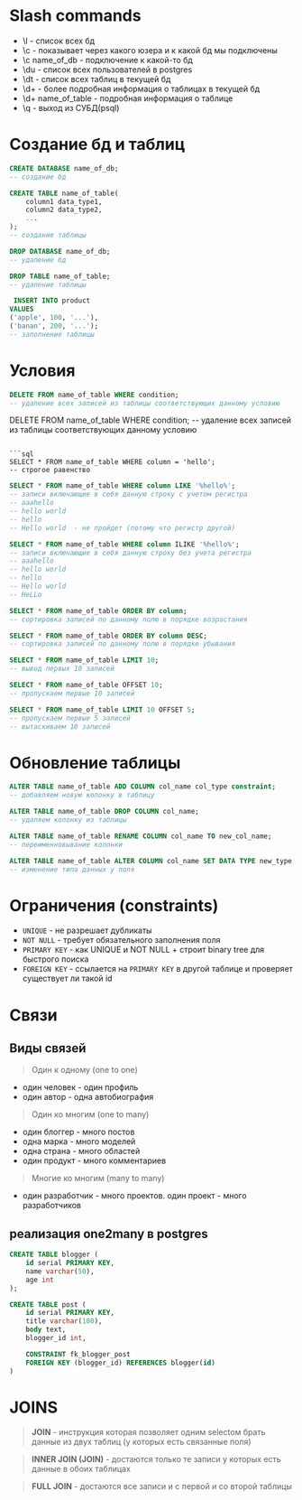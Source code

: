 # Slash commands
* \l - список всех бд
* \c - показывает через какого юзера и к какой бд мы подключены
* \c name_of_db - подключение к какой-то бд
* \du - список всех пользователей в postgres
* \dt - список всех таблиц в текущей бд
* \d+ - более подробная информация о таблицах в текущей бд
* \d+ name_of_table - подробная информация о таблице 
* \q - выход из СУБД(psql)


# Создание бд и таблиц
```sql
CREATE DATABASE name_of_db;
-- создание бд
```

```sql
CREATE TABLE name_of_table(
    column1 data_type1,
    column2 data_type2,
    ...
);
-- создание таблицы
```

```sql
DROP DATABASE name_of_db;
-- удаление бд

DROP TABLE name_of_table;
-- удаление таблицы
```

```sql
 INSERT INTO product
VALUES
('apple', 100, '...'),
('banan', 200, '...');
-- заполнение таблицы
```

# Условия
```sql
DELETE FROM name_of_table WHERE condition;
-- удаление всех записей из таблицы соответствующих данному условию
```

DELETE FROM name_of_table WHERE condition;
-- удаление всех записей из таблицы соответствующих данному условию
```

```sql
SELECT * FROM name_of_table WHERE column = 'hello';
-- строгое равенство
```

```sql
SELECT * FROM name_of_table WHERE column LIKE '%hello%';
-- записи включающие в себя данную строку с учетом регистра
-- aaahello
-- hello world
-- hello
-- Hello world  - не пройдет (потому что регистр другой) 
```

```sql
SELECT * FROM name_of_table WHERE column ILIKE '%hello%';
-- записи включающие в себя данную строку без учета регистра
-- aaahello
-- hello world
-- hello
-- Hello world 
-- HeLLo
```

```sql
SELECT * FROM name_of_table ORDER BY column;
-- сортировка записей по данному полю в порядке возрастания
```

```sql
SELECT * FROM name_of_table ORDER BY column DESC;
-- сортировка записей по данному полю в порядке убывания
```

```sql
SELECT * FROM name_of_table LIMIT 10;
-- вывод первых 10 записей
```

```sql
SELECT * FROM name_of_table OFFSET 10;
-- пропускаем первые 10 записей
```

```sql
SELECT * FROM name_of_table LIMIT 10 OFFSET 5;
-- пропускаем первые 5 записей
-- вытаскиваем 10 записей
```

# Обновление таблицы
```sql
ALTER TABLE name_of_table ADD COLUMN col_name col_type constraint;
-- добавляем новую колонку в таблицу
```

```sql
ALTER TABLE name_of_table DROP COLUMN col_name;
-- удаляем колонку из таблицы
```

```sql
ALTER TABLE name_of_table RENAME COLUMN col_name TO new_col_name;
-- переименновывание колонки
```

```sql
ALTER TABLE name_of_table ALTER COLUMN col_name SET DATA TYPE new_type;
-- изменение типа данных у поля
```

# Ограничения (constraints)
* `UNIQUE` - не разрешает дубликаты
* `NOT NULL` - требует обязательного заполнения поля
* `PRIMARY KEY` - как UNIQUE и NOT NULL + строит binary tree для быстрого поиска
* `FOREIGN KEY` - ссылается на `PRIMARY KEY` в другой таблице и проверяет 
существует ли такой id


# Связи
## Виды связей
> Один к одному (one to one)
* один человек - один профиль
* один автор - одна автобиография
> Один ко многим (one to many)
* один блоггер - много постов
* одна марка - много моделей
* одна страна - много областей
* один продукт - много комментариев
> Многие ко многим (many to many)
* один разработчик - много проектов. один проект - много разработчиков

## реализация one2many в postgres 
```sql
CREATE TABLE blogger (
    id serial PRIMARY KEY,
    name varchar(50),
    age int
);

CREATE TABLE post (
    id serial PRIMARY KEY,
    title varchar(100),
    body text,
    blogger_id int,

    CONSTRAINT fk_blogger_post
    FOREIGN KEY (blogger_id) REFERENCES blogger(id)
)
```

# JOINS
> **JOIN** - инструкция которая позволяет одним selectом брать данные из двух
таблиц (у которых есть связанные поля)

> **INNER JOIN (JOIN)** - достаются только те записи у которых есть данные в обоих таблицах

>**FULL JOIN** - достаются все записи и с первой и со второй таблицы 